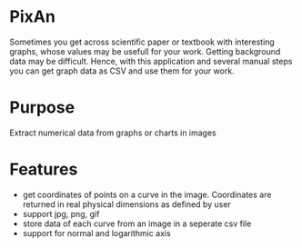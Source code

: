 # PixAn
Sometimes you get across scientific paper or textbook with interesting graphs, whose values may be usefull for your work. 
Getting background data may be difficult. Hence, with this application and several manual steps you can get graph data as 
CSV and use them for your work.

# Purpose
Extract numerical data from graphs or charts in images

# Features
- get coordinates of points on a curve in the image. Coordinates are returned in real physical dimensions as defined by user
- support jpg, png, gif
- store data of each curve from an image in a seperate csv file
- support for normal and logarithmic axis


